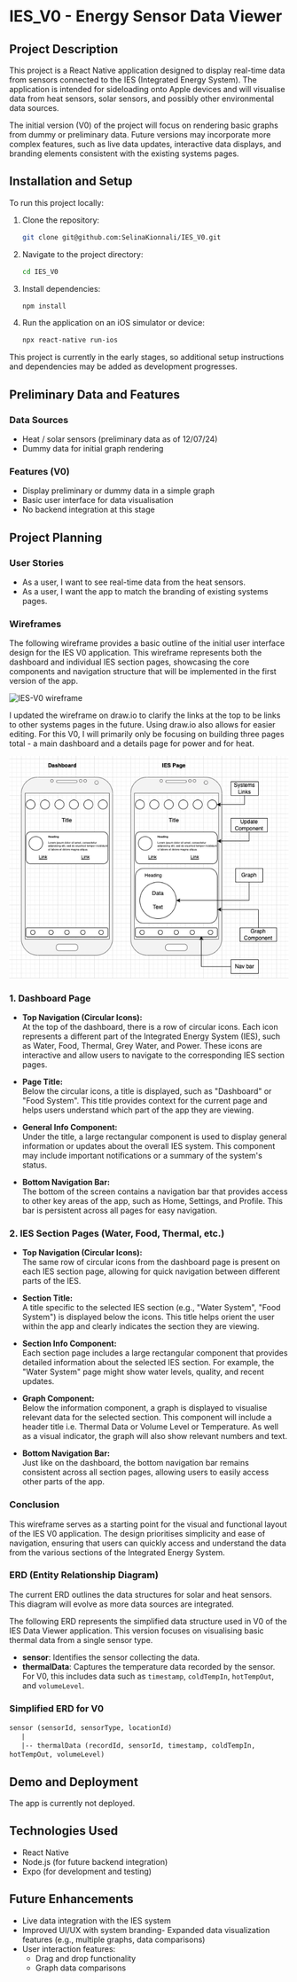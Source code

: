 # IES_V0 - Energy Sensor Data Viewer

## Project Description

This project is a React Native application designed to display real-time data from sensors connected to the IES (Integrated Energy System). The application is intended for sideloading onto Apple devices and will visualise data from heat sensors, solar sensors, and possibly other environmental data sources.

The initial version (V0) of the project will focus on rendering basic graphs from dummy or preliminary data. Future versions may incorporate more complex features, such as live data updates, interactive data displays, and branding elements consistent with the existing systems pages.

## Installation and Setup

To run this project locally:

1. Clone the repository:
    ```bash
    git clone git@github.com:SelinaKionnali/IES_V0.git
    ```

2. Navigate to the project directory:
    ```bash
    cd IES_V0
    ```

3. Install dependencies:
    ```bash
    npm install
    ```

4. Run the application on an iOS simulator or device:
    ```bash
    npx react-native run-ios
    ```

This project is currently in the early stages, so additional setup instructions and dependencies may be added as development progresses.

## Preliminary Data and Features

### Data Sources
- Heat / solar sensors (preliminary data as of 12/07/24)
- Dummy data for initial graph rendering

### Features (V0)
- Display preliminary or dummy data in a simple graph
- Basic user interface for data visualisation
- No backend integration at this stage

## Project Planning

### User Stories
- As a user, I want to see real-time data from the heat sensors.
- As a user, I want the app to match the branding of existing systems pages.

### Wireframes
The following wireframe provides a basic outline of the initial user interface design for the IES V0 application. This wireframe represents both the dashboard and individual IES section pages, showcasing the core components and navigation structure that will be implemented in the first version of the app.

![IES-V0 wireframe]([https://github.com/SelinaKionnali/IES_V0/blob/main/IMG_3053%201.png?raw=true](https://github.com/SelinaKionnali/IES_V0/blob/main/assets/IMG_3053%201.png?raw=true))

I updated the wireframe on draw.io to clarify the links at the top to be links to other systems pages in the future. Using draw.io also allows for easier editing. 
For this V0, I will primarily only be focusing on  building three pages total - a main dashboard and a details page for power and for heat.

![IES-V0 wireframe](https://github.com/SelinaKionnali/IES_V0/blob/main/assets/Screenshot%202024-08-22%20at%2009.25.17.png?raw=true)


### 1. **Dashboard Page**

- **Top Navigation (Circular Icons):**  
  At the top of the dashboard, there is a row of circular icons. Each icon represents a different part of the Integrated Energy System (IES), such as Water, Food, Thermal, Grey Water, and Power. These icons are interactive and allow users to navigate to the corresponding IES section pages.

- **Page Title:**  
  Below the circular icons, a title is displayed, such as "Dashboard" or "Food System". This title provides context for the current page and helps users understand which part of the app they are viewing.

- **General Info Component:**  
  Under the title, a large rectangular component is used to display general information or updates about the overall IES system. This component may include important notifications or a summary of the system's status.

- **Bottom Navigation Bar:**  
  The bottom of the screen contains a navigation bar that provides access to other key areas of the app, such as Home, Settings, and Profile. This bar is persistent across all pages for easy navigation.

### 2. **IES Section Pages (Water, Food, Thermal, etc.)**

- **Top Navigation (Circular Icons):**  
  The same row of circular icons from the dashboard page is present on each IES section page, allowing for quick navigation between different parts of the IES.

- **Section Title:**  
  A title specific to the selected IES section (e.g., "Water System", "Food System") is displayed below the icons. This title helps orient the user within the app and clearly indicates the section they are viewing.

- **Section Info Component:**  
  Each section page includes a large rectangular component that provides detailed information about the selected IES section. For example, the "Water System" page might show water levels, quality, and recent updates.

- **Graph Component:**  
  Below the information component, a graph is displayed to visualise relevant data for the selected section. This component will include a header title i.e. Thermal Data or Volume Level or Temperature. As well as a visual indicator, the graph will also show relevant numbers and text.

- **Bottom Navigation Bar:**  
  Just like on the dashboard, the bottom navigation bar remains consistent across all section pages, allowing users to easily access other parts of the app.

### Conclusion

This wireframe serves as a starting point for the visual and functional layout of the IES V0 application. The design prioritises simplicity and ease of navigation, ensuring that users can quickly access and understand the data from the various sections of the Integrated Energy System.

### ERD (Entity Relationship Diagram)
The current ERD outlines the data structures for solar and heat sensors. This diagram will evolve as more data sources are integrated.

The following ERD represents the simplified data structure used in V0 of the IES Data Viewer application. This version focuses on visualising basic thermal data from a single sensor type.

- **sensor**: Identifies the sensor collecting the data.
- **thermalData**: Captures the temperature data recorded by the sensor. For V0, this includes data such as `timestamp`, `coldTempIn`, `hotTempOut`, and `volumeLevel`.

### Simplified ERD for V0
    
```plaintext
sensor (sensorId, sensorType, locationId)
   |
   |-- thermalData (recordId, sensorId, timestamp, coldTempIn, hotTempOut, volumeLevel)
```

## Demo and Deployment

The app is currently not deployed.

## Technologies Used

- React Native
- Node.js (for future backend integration)
- Expo (for development and testing)

## Future Enhancements

- Live data integration with the IES system
- Improved UI/UX with system branding- Expanded data visualization features (e.g., multiple graphs, data comparisons)
- User interaction features:
    -  Drag and drop functionality
    -  Graph data comparisons
